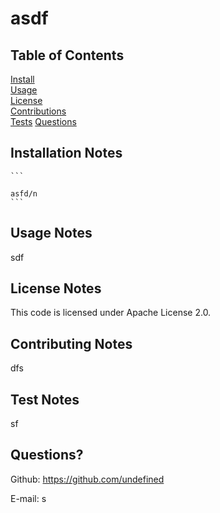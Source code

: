 
   # asdf
   ## Table of Contents
   [Install](#Installation-Notes)  
   [Usage](#Usage-Notes)  
   [License](#License-Notes)  
   [Contributions](#Contributing-Notes)  
   [Tests](#Test-Notes)
   [Questions](#Questions?)
   ## Installation Notes
    ```

    asfd/n
    ```
   ## Usage Notes
   sdf
   ## License Notes
   This code is licensed under Apache License 2.0.
   ## Contributing Notes
   dfs
   ## Test Notes
   sf
   ## Questions?
   Github: https://github.com/undefined 

   E-mail: s 

  